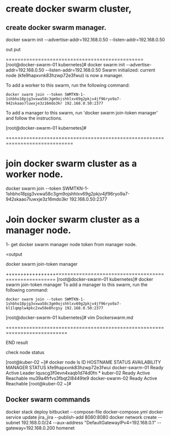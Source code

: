 
# create docker swarm cluster, 
## create docker swarm manager. 
docker swarm init --advertise-addr=192.168.0.50 --listen-addr=192.168.0.50


<p>
 out put 

===============================================
[root@docker-swarm-01 kubernetes]# docker swarm init --advertise-addr=192.168.0.50 --listen-addr=192.168.0.50
Swarm initialized: current node (kfe9hapxvnk83hzwp72e3fwui) is now a manager.

To add a worker to this swarm, run the following command:

    docker swarm join --token SWMTKN-1-1shbho18pjg3vxwa58c3gm9ojshhlxv69g2pkjv4jf96ryo9a7-942skaao7luwxje3z16mdo3kr 192.168.0.50:2377

To add a manager to this swarm, run 'docker swarm join-token manager' and follow the instructions.

[root@docker-swarm-01 kubernetes]#


=============================================================================
</p>

# join docker swarm cluster as a worker node. 

docker swarm join --token SWMTKN-1-1shbho18pjg3vxwa58c3gm9ojshhlxv69g2pkjv4jf96ryo9a7-942skaao7luwxje3z16mdo3kr 192.168.0.50:2377

# Join docker swarm cluster as a manager node. 

<p>
1- get docker swarm manager node token from manager node.

<docker swarm join-token manager>

<output 

docker swarm join-token manager

+++++++++++++++++======================================================
[root@docker-swarm-01 kubernetes]#  docker swarm join-token manager
To add a manager to this swarm, run the following command:

    docker swarm join --token SWMTKN-1-1shbho18pjg3vxwa58c3gm9ojshhlxv69g2pkjv4jf96ryo9a7-bl1lqmplw4pkc2xw58e8hcgsy 192.168.0.50:2377

[root@docker-swarm-01 kubernetes]# vim Dockerswarm.md                           



===========================================================================


END result 

check node status 

<docker node ls >

[root@kuber-02 ~]# docker node ls
ID                           HOSTNAME         STATUS  AVAILABILITY  MANAGER STATUS
kfe9hapxvnk83hzwp72e3fwui    docker-swarm-01  Ready   Active        Leader
lquscg3f0evn4xaqb1d74d0fn *  kuber-02         Ready   Active        Reachable
mu39a4frfvs3fbqt2l8449te9    docker-swarm-02  Ready   Active        Reachable
[root@kuber-02 ~]#


## Docker swarm commands 
docker stack deploy bitbucket  --compose-file docker-compose.yml 
docker service update jira_jira  --publish-add 8080:8080
docker network create --subnet 192.168.0.0/24 --aux-address "DefaultGatewayIPv4=192.168.0.1" --gateway=192.168.0.200 homenet
